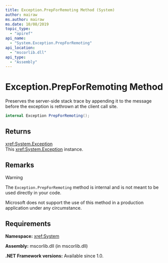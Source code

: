 ```yaml
---
title: Exception.PrepForRemoting Method (System)
author: mairaw
ms.author: mairaw
ms.date: 10/08/2019
topic_type:
  - "apiref"
api_name:
  - "System.Exception.PrepForRemoting"
api_location:
  - "mscorlib.dll"
api_type:
  - "Assembly"
---
```

# Exception.PrepForRemoting Method

Preserves the server-side stack trace by appending it to the message before the exception is rethrown at the client call site.

```csharp
internal Exception PrepForRemoting();
```

## Returns

<xref:System.Exception>  
This <xref:System.Exception> instance.

## Remarks

> [!WARNING]
> The `Exception.PrepForRemoting` method is internal and is not meant to be used directly in your code.
>
> Microsoft does not support the use of this method in a production application under any circumstance.

## Requirements

**Namespace:** <xref:System>

**Assembly:** mscorlib.dll (in mscorlib.dll)

**.NET Framework versions:** Available since 1.0.

